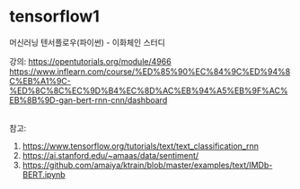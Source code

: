# tensorflow1
머신러닝 텐서플로우(파이썬) - 이화체인 스터디 </br>

강의: https://opentutorials.org/module/4966 </br>
https://www.inflearn.com/course/%ED%85%90%EC%84%9C%ED%94%8C%EB%A1%9C-%ED%8C%8C%EC%9D%B4%EC%8D%AC%EB%94%A5%EB%9F%AC%EB%8B%9D-gan-bert-rnn-cnn/dashboard </br></br>


참고: </br>
1. https://www.tensorflow.org/tutorials/text/text_classification_rnn </br>
2. https://ai.stanford.edu/~amaas/data/sentiment/ </br>
3. https://github.com/amaiya/ktrain/blob/master/examples/text/IMDb-BERT.ipynb </br>
